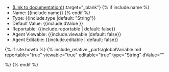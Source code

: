 <!-- Global Variable -->
- [(Link to documentation)](https://help.webex.com/en-us/article/n5595zd/Webex-Contact-Center-Setup-and-Administration-Guide#Cisco_Task.dita_1d70cd62-fc99-4e7c-baaf-9d9ab2209846){:target="\_blank"}
  {% if include.name %}
- Name: {{include.name}} {% endif %}
- Type: {{include.type |default: "String"}}
- Default Value: {{include.dValue }}
- Reportable: {{include.reportable | default: false}}
- Agent Viewable: {{include.viewable |default: false}}
- Agent Editable: {{include.editable | default: false}}


{% if site.howto %}
{% include_relative _parts/globalVariable.md 
    reportable="true" 
    viewable="true" 
    editable="true" 
    type="String"
    dValue=""
    
%}
{% endif %}
 